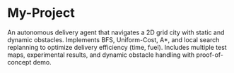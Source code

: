 # My-Project
An autonomous delivery agent that navigates a 2D grid city with static and dynamic obstacles. Implements BFS, Uniform-Cost, A*, and local search replanning to optimize delivery efficiency (time, fuel). Includes multiple test maps, experimental results, and dynamic obstacle handling with proof-of-concept demo.
